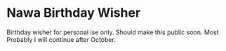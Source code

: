 # Nawa Birthday Wisher
Birthday wisher for personal ise only. Should make this public soon.
Most Probably I will continue after October.
